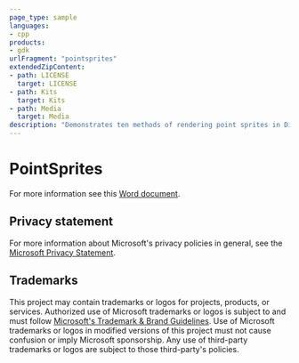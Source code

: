 ```yaml
---
page_type: sample
languages:
- cpp
products:
- gdk
urlFragment: "pointsprites"
extendedZipContent:
- path: LICENSE
  target: LICENSE
- path: Kits
  target: Kits
- path: Media
  target: Media
description: "Demonstrates ten methods of rendering point sprites in DirectX 12."
---
```


# PointSprites

For more information see this [Word document](https://github.com/microsoft/Xbox-GDK-Samples/blob/main/Samples/Graphics/PointSprites/readme.docx).

## Privacy statement

For more information about Microsoft's privacy policies in general, see the [Microsoft Privacy Statement](https://privacy.microsoft.com/privacystatement/).

## Trademarks

This project may contain trademarks or logos for projects, products, or services. Authorized use of Microsoft trademarks or logos is subject to and must follow [Microsoft's Trademark & Brand Guidelines](https://www.microsoft.com/en-us/legal/intellectualproperty/trademarks/usage/general). Use of Microsoft trademarks or logos in modified versions of this project must not cause confusion or imply Microsoft sponsorship. Any use of third-party trademarks or logos are subject to those third-party's policies.
